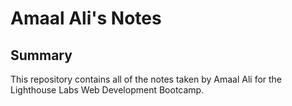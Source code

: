 # Amaal Ali's Notes
## Summary 

This repository contains all of the notes taken by Amaal Ali for the Lighthouse Labs Web Development Bootcamp.